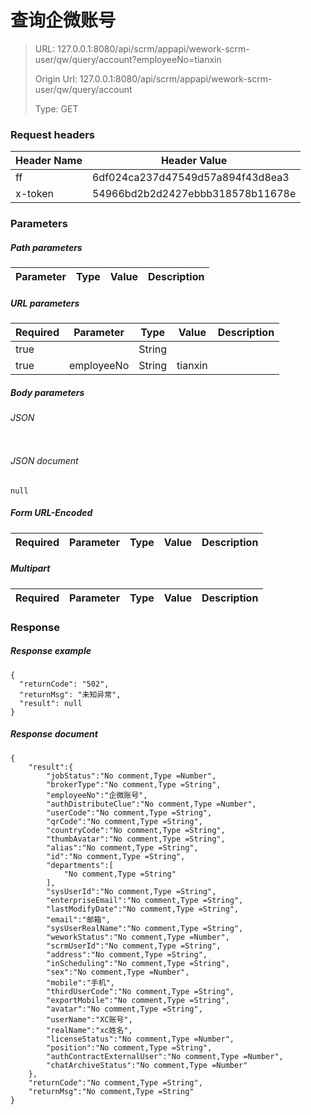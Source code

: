 # 查询企微账号

> URL: 127.0.0.1:8080/api/scrm/appapi/wework-scrm-user/qw/query/account?employeeNo=tianxin
>
> Origin Url: 127.0.0.1:8080/api/scrm/appapi/wework-scrm-user/qw/query/account
>
> Type: GET


### Request headers

|Header Name| Header Value|
|---------|------|
|ff|6df024ca237d47549d57a894f43d8ea3|
|x-token|54966bd2b2d2427ebbb318578b11678e|

### Parameters

##### Path parameters

| Parameter | Type | Value | Description |
|---------|------|------|------------|


##### URL parameters

|Required| Parameter | Type | Value | Description |
|---------|---------|------|------|------------|
|true||String|||
|true|employeeNo|String|tianxin||


##### Body parameters

###### JSON

```

```

###### JSON document

```
null
```


##### Form URL-Encoded
|Required| Parameter | Type | Value | Description |
|---------|---------|------|------|------------|


##### Multipart
|Required | Parameter | Type | Value | Description |
|---------|---------|------|------|------------|


### Response

##### Response example

```
{
  "returnCode": "502",
  "returnMsg": "未知异常",
  "result": null
}
```

##### Response document
```
{
	"result":{
		"jobStatus":"No comment,Type =Number",
		"brokerType":"No comment,Type =String",
		"employeeNo":"企微账号",
		"authDistributeClue":"No comment,Type =Number",
		"userCode":"No comment,Type =String",
		"qrCode":"No comment,Type =String",
		"countryCode":"No comment,Type =String",
		"thumbAvatar":"No comment,Type =String",
		"alias":"No comment,Type =String",
		"id":"No comment,Type =String",
		"departments":[
			"No comment,Type =String"
		],
		"sysUserId":"No comment,Type =String",
		"enterpriseEmail":"No comment,Type =String",
		"lastModifyDate":"No comment,Type =String",
		"email":"邮箱",
		"sysUserRealName":"No comment,Type =String",
		"weworkStatus":"No comment,Type =Number",
		"scrmUserId":"No comment,Type =String",
		"address":"No comment,Type =String",
		"inScheduling":"No comment,Type =String",
		"sex":"No comment,Type =Number",
		"mobile":"手机",
		"thirdUserCode":"No comment,Type =String",
		"exportMobile":"No comment,Type =String",
		"avatar":"No comment,Type =String",
		"userName":"XC账号",
		"realName":"xc姓名",
		"licenseStatus":"No comment,Type =Number",
		"position":"No comment,Type =String",
		"authContractExternalUser":"No comment,Type =Number",
		"chatArchiveStatus":"No comment,Type =Number"
	},
	"returnCode":"No comment,Type =String",
	"returnMsg":"No comment,Type =String"
}
```


